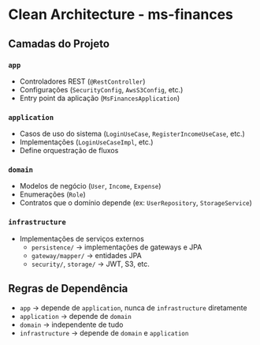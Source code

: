 # Clean Architecture - ms-finances

## Camadas do Projeto

### `app`
- Controladores REST (`@RestController`)
- Configurações (`SecurityConfig`, `AwsS3Config`, etc.)
- Entry point da aplicação (`MsFinancesApplication`)

### `application`
- Casos de uso do sistema (`LoginUseCase`, `RegisterIncomeUseCase`, etc.)
- Implementações (`LoginUseCaseImpl`, etc.)
- Define orquestração de fluxos

### `domain`
- Modelos de negócio (`User`, `Income`, `Expense`)
- Enumerações (`Role`)
- Contratos que o domínio depende (ex: `UserRepository`, `StorageService`)

### `infrastructure`
- Implementações de serviços externos
    - `persistence/` → implementações de gateways e JPA
    - `gateway/mapper/` → entidades JPA
    - `security/`, `storage/` → JWT, S3, etc.

## Regras de Dependência
- `app` → depende de `application`, nunca de `infrastructure` diretamente
- `application` → depende de `domain`
- `domain` → independente de tudo
- `infrastructure` → depende de `domain` e `application`